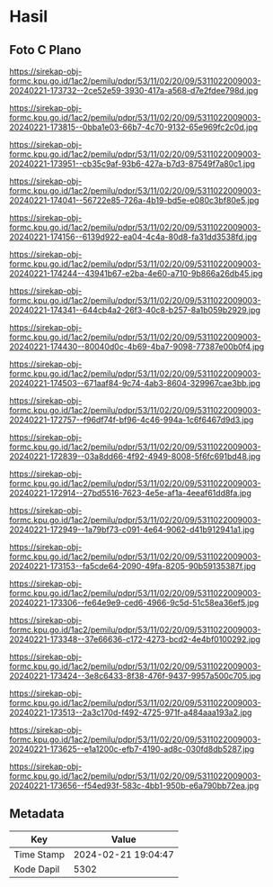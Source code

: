 # Hasil

## Foto C Plano

https://sirekap-obj-formc.kpu.go.id/1ac2/pemilu/pdpr/53/11/02/20/09/5311022009003-20240221-173732--2ce52e59-3930-417a-a568-d7e2fdee798d.jpg

https://sirekap-obj-formc.kpu.go.id/1ac2/pemilu/pdpr/53/11/02/20/09/5311022009003-20240221-173815--0bba1e03-66b7-4c70-9132-65e969fc2c0d.jpg

https://sirekap-obj-formc.kpu.go.id/1ac2/pemilu/pdpr/53/11/02/20/09/5311022009003-20240221-173951--cb35c9af-93b6-427a-b7d3-87549f7a80c1.jpg

https://sirekap-obj-formc.kpu.go.id/1ac2/pemilu/pdpr/53/11/02/20/09/5311022009003-20240221-174041--56722e85-726a-4b19-bd5e-e080c3bf80e5.jpg

https://sirekap-obj-formc.kpu.go.id/1ac2/pemilu/pdpr/53/11/02/20/09/5311022009003-20240221-174156--6139d922-ea04-4c4a-80d8-fa31dd3538fd.jpg

https://sirekap-obj-formc.kpu.go.id/1ac2/pemilu/pdpr/53/11/02/20/09/5311022009003-20240221-174244--43941b67-e2ba-4e60-a710-9b866a26db45.jpg

https://sirekap-obj-formc.kpu.go.id/1ac2/pemilu/pdpr/53/11/02/20/09/5311022009003-20240221-174341--644cb4a2-26f3-40c8-b257-8a1b059b2929.jpg

https://sirekap-obj-formc.kpu.go.id/1ac2/pemilu/pdpr/53/11/02/20/09/5311022009003-20240221-174430--80040d0c-4b69-4ba7-9098-77387e00b0f4.jpg

https://sirekap-obj-formc.kpu.go.id/1ac2/pemilu/pdpr/53/11/02/20/09/5311022009003-20240221-174503--671aaf84-9c74-4ab3-8604-329967cae3bb.jpg

https://sirekap-obj-formc.kpu.go.id/1ac2/pemilu/pdpr/53/11/02/20/09/5311022009003-20240221-172757--f96df74f-bf96-4c46-994a-1c6f6467d9d3.jpg

https://sirekap-obj-formc.kpu.go.id/1ac2/pemilu/pdpr/53/11/02/20/09/5311022009003-20240221-172839--03a8dd66-4f92-4949-8008-5f6fc691bd48.jpg

https://sirekap-obj-formc.kpu.go.id/1ac2/pemilu/pdpr/53/11/02/20/09/5311022009003-20240221-172914--27bd5516-7623-4e5e-af1a-4eeaf61dd8fa.jpg

https://sirekap-obj-formc.kpu.go.id/1ac2/pemilu/pdpr/53/11/02/20/09/5311022009003-20240221-172949--1a79bf73-c091-4e64-9062-d41b912941a1.jpg

https://sirekap-obj-formc.kpu.go.id/1ac2/pemilu/pdpr/53/11/02/20/09/5311022009003-20240221-173153--fa5cde64-2090-49fa-8205-90b59135387f.jpg

https://sirekap-obj-formc.kpu.go.id/1ac2/pemilu/pdpr/53/11/02/20/09/5311022009003-20240221-173306--fe64e9e9-ced6-4966-9c5d-51c58ea36ef5.jpg

https://sirekap-obj-formc.kpu.go.id/1ac2/pemilu/pdpr/53/11/02/20/09/5311022009003-20240221-173348--37e66636-c172-4273-bcd2-4e4bf0100292.jpg

https://sirekap-obj-formc.kpu.go.id/1ac2/pemilu/pdpr/53/11/02/20/09/5311022009003-20240221-173424--3e8c6433-8f38-476f-9437-9957a500c705.jpg

https://sirekap-obj-formc.kpu.go.id/1ac2/pemilu/pdpr/53/11/02/20/09/5311022009003-20240221-173513--2a3c170d-f492-4725-971f-a484aaa193a2.jpg

https://sirekap-obj-formc.kpu.go.id/1ac2/pemilu/pdpr/53/11/02/20/09/5311022009003-20240221-173625--e1a1200c-efb7-4190-ad8c-030fd8db5287.jpg

https://sirekap-obj-formc.kpu.go.id/1ac2/pemilu/pdpr/53/11/02/20/09/5311022009003-20240221-173656--f54ed93f-583c-4bb1-950b-e6a790bb72ea.jpg


## Metadata

| Key        | Value               |
| ---------- | ------------------- |
| Time Stamp | 2024-02-21 19:04:47 |
| Kode Dapil | 5302                |



